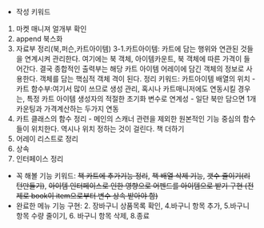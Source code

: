 * 작성 키워드
1. 마켓 매니져 얼개부 확인
2. append 북스화
3. 자료부 정리(북,퍼슨,카트아이템)
    3-1.카트아이템: 카트에 담는 행위와 연관된 것들을 연계시켜 관리한다.
    여기에는 북 객체, 아이템카운트, 북 객체에 따른 가격이 들어간다.
    결국 종합적인 출력부는 해당 카트 아이템 어레이에 담긴 객체의 정보로 사용한다.
    객체를 담는 핵심적 객체 격이 된다.
    정리 키워드: 카트아이템 배열의 위치 - 카트 함수부:여기서 많이 쓰므로 생성 관리, 혹시나 카트매니저에도 연동시킬 경우는, 특정
    카트 아이템 생성자의 적절한 초기화 변수로 연계성 - 일단 북만 담으면 1개 카운팅과 가격계산하는 두가지 연동 
4. 카트 클래스의 함수 정리 - 메인의 스캐너 관련을 제외한 원본적인 기능 중심의 함수들이 위치한다.
    역시나 위치 정하는 것이 걸린다.
    책 더하기
5. 어레이 리스트로 정리
6. 상속
7. 인터페이스 정리

* 꼭 해볼 기능 키워드: ~~책 카트에 추가기능 정리~~, ~~책 배열 삭제 기능~~, ~~갯수 줄이기(리턴만들기)~~, ~~아이템 인터페이스로 인한 영향으로 어펜드를 아이템으로 받기 구현 (전제로 book이 item으로부터 변수 상속 받아야 함)~~
* 완료한 메뉴 기능 구현: 2. 장바구니 상품목록 확인, 4.바구니 항목 추가, 5.바구니 항목 수량 줄이기, 6. 바구니 항목 삭제, 8.종료 